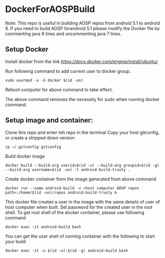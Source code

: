 # DockerForAOSPBuild

Note: This repo is useful in building AOSP repos from android 5.1 to android 8. If you need to build AOSP forandroid 5.1 please modify the Docker file by commenting java 8 lines and uncommenting java 7 lines. 

## Setup Docker


 Install docker from the link https://docs.docker.com/engine/install/ubuntu/
 
 Run following command to add current user to docker group. 

```
sudo usermod -a -G docker $(id -un)   
```

Reboot computer for above command to take effect.

The above command removes the necessity for sudo when running docker command.



## Setup image and container:

Clone this repo and enter teh repo in the terminal 
Copy your host gitconfig, or create a stripped down version
```
cp ~/.gitconfig gitconfig
```

Build docker image
```
docker build --build-arg userid=$(id -u) --build-arg groupid=$(id -g) --build-arg username=$(id -un) -t android-build-trusty .
```

Create docker container from the image generated from above command
```
docker run --name android-build -v <host computer AOSP repos path>:/home/$(id -un)/repos android-build-trusty &
```

This docker file creates a user in the image with the same details of user of host computer when built.
Set password for the created user in the root shell.  To get root shell of the docker container, please use following command
```
docker exec -it android-build bash
```

You can get the user shell of running container with the following to start your build
```
docker exec -it -u $(id -u):$(id -g) android-build bash
```

